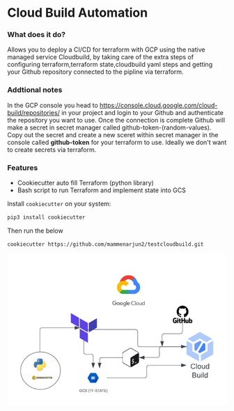 
# Cloud Build Automation

### What does it do?

Allows you to deploy a CI/CD for terraform with GCP using the native managed service Cloudbuild,
by taking care of the extra steps of configuring terraform,terraform state,cloudbuild yaml steps
and getting your Github repository connected to the pipline via terraform.


### Addtional notes

In the GCP console you head to https://console.cloud.google.com/cloud-build/repositories/
in your project and login to your Github and authenticate the repository you want to use.
Once the connection is complete Github will make a secret in secret manager called github-token-(random-values).
Copy out the secret and create a new sceret within secret manager in the console called **github-token** for your terraform to use. Ideally 
we don't want to create secrets via terraform.


### Features

- Cookiecutter auto fill Terraform (python library)
- Bash script to run Terraform and implement state into GCS


Install `cookiecutter` on your system:

```sh
pip3 install cookiecutter
```

Then run the below

```sh
cookiecutter https://github.com/mammenarjun2/testcloudbuild.git
```

![Image Alt Text](/design/Cloud_build_automation.png)

